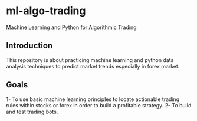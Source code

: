 # ml-algo-trading
Machine Learning and Python for Algorithmic Trading 

## Introduction
This repository is about practicing machine learning and 
python data analysis techniques to predict market trends
especially in forex market. 

## Goals
1- To use basic machine learning principles to locate actionable 
trading rules within stocks or forex in order to build a profitable 
strategy.
2- To build and test trading bots.

